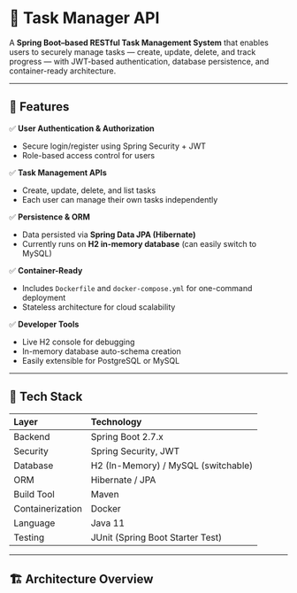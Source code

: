 # 🧠 Task Manager API

A **Spring Boot–based RESTful Task Management System** that enables users to securely manage tasks — create, update, delete, and track progress — with JWT-based authentication, database persistence, and container-ready architecture.

---

## 🚀 Features

✅ **User Authentication & Authorization**  
- Secure login/register using Spring Security + JWT  
- Role-based access control for users  

✅ **Task Management APIs**  
- Create, update, delete, and list tasks  
- Each user can manage their own tasks independently  

✅ **Persistence & ORM**  
- Data persisted via **Spring Data JPA (Hibernate)**  
- Currently runs on **H2 in-memory database** (can easily switch to MySQL)  

✅ **Container-Ready**  
- Includes `Dockerfile` and `docker-compose.yml` for one-command deployment  
- Stateless architecture for cloud scalability  

✅ **Developer Tools**  
- Live H2 console for debugging  
- In-memory database auto-schema creation  
- Easily extensible for PostgreSQL or MySQL  

---

## 🧩 Tech Stack

| Layer | Technology |
|:------|:------------|
| Backend | Spring Boot 2.7.x |
| Security | Spring Security, JWT |
| Database | H2 (In-Memory) / MySQL (switchable) |
| ORM | Hibernate / JPA |
| Build Tool | Maven |
| Containerization | Docker |
| Language | Java 11 |
| Testing | JUnit (Spring Boot Starter Test) |

---

## 🏗️ Architecture Overview


